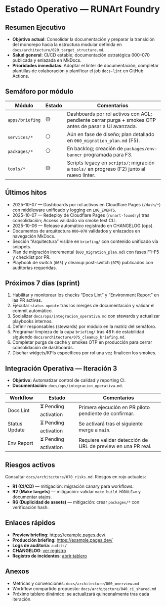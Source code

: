 # Estado Operativo — RUNArt Foundry

## Resumen Ejecutivo

- **Objetivo actual**: Consolidar la documentación y preparar la transición del monorepo hacia la estructura modular definida en `docs/architecture/020_target_structure.md`.
- **Salud general**: CI/CD estable; documentación estratégica 000–070 publicada y enlazada en MkDocs.
- **Prioridades inmediatas**: Adoptar el linter de documentación, completar plantillas de colaboración y planificar el job `docs-lint` en GitHub Actions.

## Semáforo por módulo

| Módulo | Estado | Comentarios |
| --- | --- | --- |
| `apps/briefing` | 🟡 | Dashboards por rol activos con ACL; pendiente cerrar purga + smokes OTP antes de pasar a UI avanzada. |
| `services/*` | ⚪ | Aún en fase de diseño; plan detallado en `060_migration_plan.md` (F5). |
| `packages/*` | ⚪ | En backlog; creación de `packages/env-banner` programada para F3. |
| `tools/*` | 🟡 | Scripts legacy en `scripts/`; migración a `tools/` en progreso (F2) junto al nuevo linter. |

## Últimos hitos
- 2025-10-07 — Dashboards por rol activos en Cloudflare Pages (`/dash/*`) con middleware unificado y logging en `LOG_EVENTS`.
- 2025-10-07 — Redeploy de Cloudflare Pages (`runart-foundry`) tras consolidación; Access validado vía smoke test CLI.
- 2025-10-06 — Release automático registrado en CHANGELOG (ops).
- Documentos de arquitectura `000`–`070` validados y enlazados en navegación MkDocs.
- Sección “Arquitectura” visible en `briefing/` con contenido unificado vía snippets.
- Plan de migración incremental (`060_migration_plan.md`) con fases F1–F5 y checklist por PR.
- Playbook de switch (`065`) y cleanup post-switch (`075`) publicados con auditorías requeridas.

## Próximos 7 días (sprint)

1. Habilitar y monitorear los checks “Docs Lint” y “Environment Report” en las PR activas.
2. Ejecutar `status-update` tras los merges de documentación y validar el commit automático.
3. Socializar `docs/ops/integracion_operativa.md` con stewards y actualizar playbooks internos.
4. Definir responsables (stewards) por módulo en la matriz del semáforo.
5. Programar limpieza de la capa `briefing/` tras 48 h de estabilidad siguiendo `docs/architecture/075_cleanup_briefing.md`.
6. Completar purga de caché y smokes OTP en producción para cerrar consolidación de dashboards.
7. Diseñar widgets/KPIs específicos por rol una vez finalicen los smokes.

## Integración Operativa — Iteración 3

- **Objetivo:** Automatizar control de calidad y reporting CI.
- **Documentación:** `docs/ops/integracion_operativa.md`.

| Workflow | Estado | Comentarios |
| --- | --- | --- |
| Docs Lint | ⏳ Pending activation | Primera ejecución en PR piloto pendiente de confirmar.
| Status Update | ⏳ Pending activation | Se activará tras el siguiente merge a `main`.
| Env Report | ⏳ Pending activation | Requiere validar detección de URL de preview en una PR real.

## Riesgos activos

Consultar `docs/architecture/070_risks.md`. Riesgos en rojo actuales:

- **R1 (CI/CD)** — mitigación: migración canary para workflows.
- **R2 (Make targets)** — mitigación: validar `make build MODULE=x` y documentar atajos.
- **R6 (Duplicidad de assets)** — mitigación: crear `packages/*` con verificación hash.

## Enlaces rápidos

- **Preview briefing**: https://example.pages.dev/
- **Producción briefing**: https://example.pages.dev/
- **Logs de auditoría**: `audits/`
- **CHANGELOG**: [ver registro](changelog.md)
- **Registro de incidentes**: [abrir tablero](incidents.md)

## Anexos

- Métricas y convenciones: `docs/architecture/000_overview.md`
- Workflow compartido propuesto: `docs/architecture/040_ci_shared.md`
- Próximo tablero dinámico: se actualizará quincenalmente tras cada iteración.
